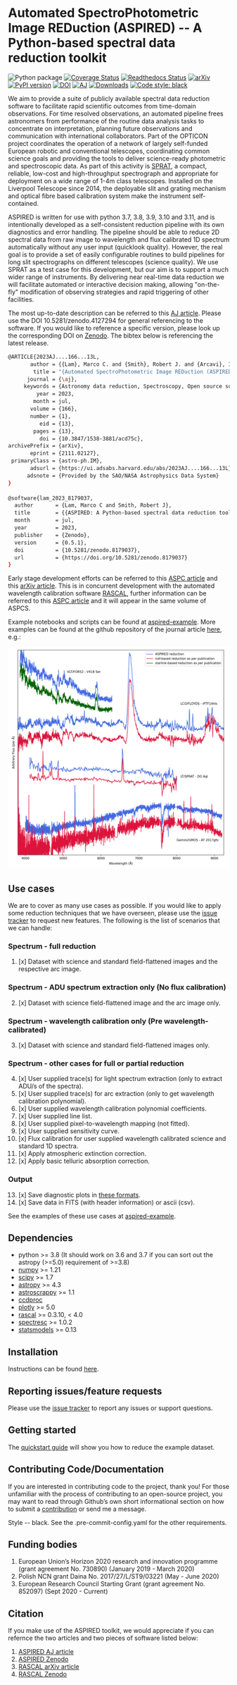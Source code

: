 # Automated SpectroPhotometric Image REDuction (ASPIRED) -- A Python-based spectral data reduction toolkit
![Python package](https://github.com/cylammarco/ASPIRED/workflows/Python%20package/badge.svg)
[![Coverage Status](https://coveralls.io/repos/github/cylammarco/ASPIRED/badge.svg?branch=main)](https://coveralls.io/github/cylammarco/ASPIRED?branch=main)
[![Readthedocs Status](https://readthedocs.org/projects/aspired/badge/?version=latest&style=flat)](https://aspired.readthedocs.io/en/latest/)
[![arXiv](https://img.shields.io/badge/arXiv-2111.02127-00ff00.svg)](https://arxiv.org/abs/2111.02127)
[![PyPI version](https://badge.fury.io/py/aspired.svg)](https://badge.fury.io/py/aspired)
[![DOI](https://zenodo.org/badge/DOI/10.5281/zenodo.4127294.svg)](https://doi.org/10.5281/zenodo.4127294)
[![AJ](https://img.shields.io/badge/Journal-AJ-informational)](https://doi.org/10.3847/1538-3881/acd75c)
[![Downloads](https://pepy.tech/badge/aspired)](https://pepy.tech/project/aspired)
[![Code style: black](https://img.shields.io/badge/code%20style-black-000000.svg)](https://github.com/psf/black)

We aim to provide a suite of publicly available spectral data reduction software to facilitate rapid scientific outcomes from time-domain observations. For time resolved observations, an automated pipeline frees astronomers from performance of the routine data analysis tasks to concentrate on interpretation, planning future observations and communication with international collaborators. Part of the OPTICON project coordinates the operation of a network of largely self-funded European robotic and conventional telescopes, coordinating common science goals and providing the tools to deliver science-ready photometric and spectroscopic data. As part of this activity is [SPRAT](https://ui.adsabs.harvard.edu/abs/2014SPIE.9147E..8HP/abstract), a compact, reliable, low-cost and high-throughput spectrograph and appropriate for deployment on a wide range of 1-4m class telescopes. Installed on the Liverpool Telescope since 2014, the deployable slit and grating mechanism and optical fibre based calibration system make the instrument self-contained.

ASPIRED is written for use with python 3.7, 3.8, 3.9, 3.10 and 3.11, and is intentionally developed as a self-consistent reduction pipeline with its own diagnostics and error handling. The pipeline should be able to reduce 2D spectral data from raw image to wavelength and flux calibrated 1D spectrum automatically without any user input (quicklook quality). However, the real goal is to provide a set of easily configurable routines to build pipelines for long slit spectrographs on different telescopes (science quality). We use SPRAT as a test case for this development, but our aim is to support a much wider range of instruments. By delivering near real-time data reduction we will facilitate automated or interactive decision making, allowing "on-the-fly" modification of observing strategies and rapid triggering of other facilities.

The most up-to-date description can be referred to this [AJ article](https://iopscience.iop.org/article/10.3847/1538-3881/acd75c). Please use the DOI 10.5281/zenodo.4127294 for general referencing to the software. If you would like to reference a specific version, please look up the corresponding DOI on [Zenodo](https://zenodo.org/records/8179037). The bibtex below is referencing the latest release.

```bash
@ARTICLE{2023AJ....166...13L,
       author = {{Lam}, Marco C. and {Smith}, Robert J. and {Arcavi}, Iair and {Steele}, Iain A. and {Veitch-Michaelis}, Josh and {Wyrzykowski}, Lukasz},
        title = "{Automated SpectroPhotometric Image REDuction (ASPIRED)}",
      journal = {\aj},
     keywords = {Astronomy data reduction, Spectroscopy, Open source software, Publicly available software, Astronomy software, Observational astronomy, Astronomical techniques, Astronomical methods, 1861, 1558, 1866, 1864, 1855, 1145, 1684, 1043, Astrophysics - Instrumentation and Methods for Astrophysics},
         year = 2023,
        month = jul,
       volume = {166},
       number = {1},
          eid = {13},
        pages = {13},
          doi = {10.3847/1538-3881/acd75c},
archivePrefix = {arXiv},
       eprint = {2111.02127},
 primaryClass = {astro-ph.IM},
       adsurl = {https://ui.adsabs.harvard.edu/abs/2023AJ....166...13L},
      adsnote = {Provided by the SAO/NASA Astrophysics Data System}
}

@software{lam_2023_8179037,
  author       = {Lam, Marco C and Smith, Robert J},
  title        = {{ASPIRED: A Python-based spectral data reduction toolkit}},
  month        = jul,
  year         = 2023,
  publisher    = {Zenodo},
  version      = {0.5.1},
  doi          = {10.5281/zenodo.8179037},
  url          = {https://doi.org/10.5281/zenodo.8179037}
}
```

Early stage development efforts can be referred to this [ASPC article](https://ui.adsabs.harvard.edu/abs/2020ASPC..527..655L/abstract) and this [arXiv article](https://ui.adsabs.harvard.edu/abs/2020arXiv201203505L/abstract). This is in concurrent development with the automated wavelength calibration software [RASCAL](https://github.com/jveitchmichaelis/rascal), further information can be referred to this [ASPC article](https://ui.adsabs.harvard.edu/abs/2020ASPC..527..627V/abstract) and it will appear in the same volume of ASPCS.

Example notebooks and scripts can be found at [aspired-example](https://github.com/cylammarco/ASPIRED-example). More examples can be found at the github repository of the journal article [here](https://github.com/cylammarco/ASPIRED-apj-article), e.g.:

![alt text](https://github.com/cylammarco/ASPIRED-apj-article/blob/main/fig_09_reduction_compared.png?raw=true)

## Use cases
We are to cover as many use cases as possible. If you would like to apply some reduction techniques that we have overseen, please use the [issue tracker](https://github.com/cylammarco/ASPIRED/issues) to request new features. The following is the list of scenarios that we can handle:

### Spectrum - full reduction
1. [x] Dataset with science and standard field-flattened images and the respective arc image.

### Spectrum - ADU spectrum extraction only (No flux calibration)
2. [x] Dataset with science field-flattened image and the arc image only.

### Spectrum - wavelength calibration only (Pre wavelength-calibrated)
3. [x] Dataset with science and standard field-flattened images only.

### Spectrum - other cases for full or partial reduction
4. [x] User supplied trace(s) for light spectrum extraction (only to extract ADU/s of the spectra).
5. [x] User supplied trace(s) for arc extraction (only to get wavelength calibration polynomial).
6. [x] User supplied wavelength calibration polynomial coefficients.
7. [x] User supplied line list.
8. [x] User supplied pixel-to-wavelength mapping (not fitted).
9. [x] User supplied sensitivity curve.
10. [x] Flux calibration for user supplied wavelength calibrated science and standard 1D spectra.
11. [x] Apply atmospheric extinction correction.
12. [x] Apply basic telluric absorption correction.

### Output
13. [x] Save diagnostic plots in [these formats](https://plotly.com/python/renderers/#setting-the-default-renderer).
14. [x] Save data in FITS (with header information) or ascii (csv).

See the examples of these use cases at [aspired-example](https://github.com/cylammarco/ASPIRED-example/).

## Dependencies
* python >= 3.8 (It should work on 3.6 and 3.7 if you can sort out the astropy (>=5.0) requirement of >=3.8)
* [numpy](https://numpy.org/doc/stable/index.html) >= 1.21
* [scipy](https://scipy.org/) >= 1.7
* [astropy](https://github.com/astropy/astropy) >= 4.3
* [astroscrappy](https://github.com/astropy/astroscrappy) >= 1.1
* [ccdproc](https://github.com/astropy/ccdproc)
* [plotly](https://github.com/plotly/plotly.py) >= 5.0
* [rascal](https://github.com/jveitchmichaelis/rascal) >= 0.3.10, < 4.0
* [spectresc](https://github.com/cylammarco/SpectResC) >= 1.0.2
* [statsmodels](https://www.statsmodels.org/stable/index.html) >= 0.13

## Installation
Instructions can be found [here](https://aspired.readthedocs.io/en/latest/installation/pip.html).

## Reporting issues/feature requests
Please use the [issue tracker](https://github.com/cylammarco/ASPIRED/issues) to report any issues or support questions.

## Getting started
The [quickstart guide](https://aspired.readthedocs.io/en/latest/tutorials/quickstart.html) will show you how to reduce the example dataset.

## Contributing Code/Documentation
If you are interested in contributing code to the project, thank you! For those unfamiliar with the process of contributing to an open-source project, you may want to read through Github’s own short informational section on how to submit a [contribution](https://opensource.guide/how-to-contribute/#how-to-submit-a-contribution) or send me a message.

Style -- black. See the .pre-commit-config.yaml for the other requirements.

## Funding bodies
1. European Union’s Horizon 2020 research and innovation programme (grant agreement No. 730890)
(January 2019 - March 2020)
2. Polish NCN grant Daina No. 2017/27/L/ST9/03221
(May - June 2020)
3. European Research Council Starting Grant (grant agreement No. 852097)
(Sept 2020 - Current)

## Citation
If you make use of the ASPIRED toolkit, we would appreciate if you can refernce the two articles and two pieces of software listed below:

1. [ASPIRED AJ article](https://ui.adsabs.harvard.edu/abs/10.3847/1538-3881/acd75c/abstract)
2. [ASPIRED Zenodo](https://doi.org/10.5281/zenodo.4127294)
3. [RASCAL arXiv article](https://ui.adsabs.harvard.edu/abs/2020ASPC..527..627V/abstract)
4. [RASCAL Zenodo](https://doi.org/10.5281/zenodo.4117516)
